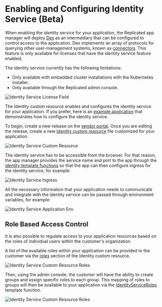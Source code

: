 
# Enabling and Configuring Identity Service (Beta)

When enabling the identity service for your application, the Replicated app manager will deploy [Dex](https://dexidp.io/) as an intermediary that can be configured to control access to the application.
Dex implements an array of protocols for querying other user-management systems, known as [connectors](https://dexidp.io/docs/connectors/).
This feature is only available for licenses that have the identity service feature enabled.

The identity service currently has the following limitations:
* Only available with embedded cluster installations with the Kubernetes installer.
* Only available through the Replicated admin console.

![Identity Service License Field](/images/identity-service-license-field.png)

The Identity custom resource enables and configures the identity service for your application.
If you prefer, here is an [example application](https://github.com/replicatedhq/kots-idp-example-app) that demonstrates how to configure the identity service.

To begin, create a new release on the [vendor portal](https://vendor.replicated.com).
Once you are editing the release, create a new [Identity custom resource](../reference/custom-resource-identity) file customized for your application.

![Identity Service Custom Resource](/images/identity-service-crd.png)

The identity service has to be accessible from the browser. For that reason, the app manager provides the service name and port to the app through the [identity template functions](../reference/template-functions-identity-context) so that the app can then configure ingress for the identity service, for example:

![Identity Service Ingress](/images/identity-service-ingress.png)

All the necessary information that your application needs to communicate and integrate with the identity service can be passed through environment variables, for example:

![Identity Service Application Env](/images/identity-service-app-env.png)

## Role Based Access Control

It is also possible to regulate access to your application resources based on the roles of individual users within the customer's organization.

A list of the available roles within your application can be provided to the customer via the [roles](../reference/custom-resource-identity#roles) section of the Identity custom resource.

![Identity Service Custom Resource Roles](/images/identity-service-crd-roles.png)

Then, using the admin console, the customer will have the ability to create groups and assign specific roles to each group.
This mapping of roles to groups will then be available to your application via the [IdentityServiceRoles](../reference/template-functions-identity-context#identityserviceroles) template function.

![Identity Service Custom Resource Roles](/images/identity-service-roles-template-function.png)
